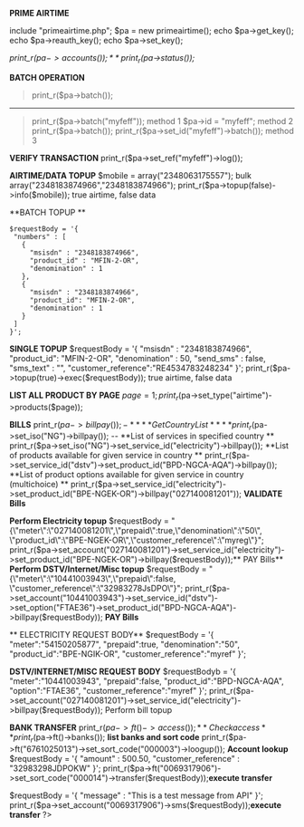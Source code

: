 **PRIME AIRTIME**

include "primeairtime.php";
$pa = new primeairtime();
echo $pa->get_key();
echo $pa->reauth_key();
echo $pa->set_key();


*print_r($pa->accounts());*
*print_r($pa->status());*

**BATCH OPERATION**
> print_r($pa->batch());
_ _ _

> print_r($pa->batch("myfeff")); method 1
> $pa->id = "myfeff"; method 2
> print_r($pa->batch());
> print_r($pa->set_id("myfeff")->batch()); method 3

**VERIFY TRANSACTION**
print_r($pa->set_ref("myfeff")->log());

**AIRTIME/DATA TOPUP**
$mobile = array("2348063175557");  bulk array("2348183874966","2348183874966");
print_r($pa->topup(false)->info($mobile));  true airtime, false data


**BATCH TOPUP **
 ```
$requestBody = '{
  "numbers" : [
    {
      "msisdn" : "2348183874966",
      "product_id" : "MFIN-2-OR",
      "denomination" : 1
    },
    {
      "msisdn" : "2348183874966",
      "product_id": "MFIN-2-OR",
      "denomination" : 1
    }
  ]
}';
```

**SINGLE TOPUP**
$requestBody = '{
        "msisdn" : "2348183874966",
        "product_id": "MFIN-2-OR",
        "denomination" : 50,
        "send_sms" : false,
        "sms_text" : "",
        "customer_reference":"RE4534783248234"
    }';
print_r($pa->topup(true)->exec($requestBody));  true airtime, false data


**LIST ALL PRODUCT BY PAGE**
$page = 1;
print_r($pa->set_type("airtime")->products($page));


**BILLS**
print_r($pa->billpay()); -*** *Get Country List* ***
print_r($pa->set_iso("NG")->billpay()); -- **List of services in specified country **
print_r($pa->set_iso("NG")->set_service_id("electricity")->billpay());  **List of products available for given service in country  **
print_r($pa->set_service_id("dstv")->set_product_id("BPD-NGCA-AQA")->billpay()); **List of product options available for given service in country (multichoice) **
print_r($pa->set_service_id("electricity")->set_product_id("BPE-NGEK-OR")->billpay("027140081201"));  **VALIDATE Bills**

**Perform Electricity topup**
$requestBody = "{\"meter\":\"027140081201\",\"prepaid\":true,\"denomination\":\"50\", \"product_id\":\"BPE-NGEK-OR\",\"customer_reference\":\"myreg\"}";
print_r($pa->set_account("027140081201")->set_service_id("electricity")->set_product_id("BPE-NGEK-OR")->billpay($requestBody));** PAY Bills**
**Perform DSTV/Internet/Misc topup**
$requestBody = "{\"meter\":\"10441003943\",\"prepaid\":false, \"customer_reference\":\"32983278JsDPO\"}";
print_r($pa->set_account("10441003943")->set_service_id("dstv")->set_option("FTAE36")->set_product_id("BPD-NGCA-AQA")->billpay($requestBody)); **PAY Bills**


** ELECTRICITY REQUEST BODY**
$requestBody = '{
    "meter":"54150205877",
    "prepaid":true,
    "denomination":"50",
    "product_id":"BPE-NGIK-OR",
    "customer_reference":"myref"
}';

**DSTV/INTERNET/MISC REQUEST BODY**
$requestBodyb = '{
    "meter":"10441003943",
    "prepaid":false,
    "product_id":"BPD-NGCA-AQA",
    "option":"FTAE36",
    "customer_reference":"myref"
}';
print_r($pa->set_account("027140081201")->set_service_id("electricity")->billpay($requestBody)); Perform bill topup 




**BANK TRANSFER**
print_r($pa->ft()->access()); ** Check access**
print_r($pa->ft()->banks()); **list banks and sort code**
print_r($pa->ft("6761025013")->set_sort_code("000003")->loogup());  **Account lookup**
$requestBody = '{
    "amount" : 500.50,
    "customer_reference" : "32983298JDPOKW"
}';
print_r($pa->ft("0069317906")->set_sort_code("000014")->transfer($requestBody));**execute transfer**


$requestBody = '{
  "message" : "This is a test message from API"
}';
print_r($pa->set_account("0069317906")->sms($requestBody));**execute transfer**
?>